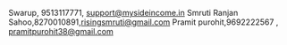 Swarup, 9513117771, support@mysideincome.in
Smruti Ranjan Sahoo,8270010891,risingsmruti@gmail.com
Pramit purohit,9692222567 , pramitpurohit38@gmail.com